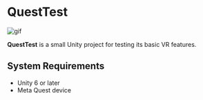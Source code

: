 # QuestTest

![gif](https://github.com/user-attachments/assets/61a001d3-853c-4f38-8b2a-b4b43f709ca6)

**QuestTest** is a small Unity project for testing its basic VR features.

## System Requirements

- Unity 6 or later
- Meta Quest device
